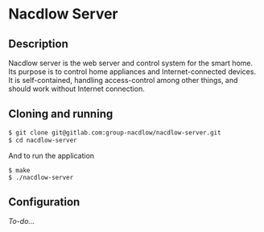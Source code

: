 # Nacdlow Server

## Description

Nacdlow server is the web server and control system for the smart home. Its
purpose is to control home appliances and Internet-connected devices. It 
is self-contained, handling access-control among other things, and should work
without Internet connection.

## Cloning and running

```sh
$ git clone git@gitlab.com:group-nacdlow/nacdlow-server.git
$ cd nacdlow-server
```

And to run the application
```
$ make
$ ./nacdlow-server
```

## Configuration

*To-do...*
